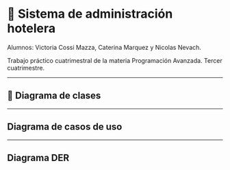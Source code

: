 # 🏢 Sistema de administración hotelera 

Alumnos: Victoria Cossi Mazza, Caterina Marquez y Nicolas Nevach.

Trabajo práctico cuatrimestral de la materia Programación Avanzada. Tercer cuatrimestre.

---

## 🫧 Diagrama de clases

---

## Diagrama de casos de uso

---

## Diagrama DER








